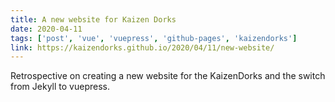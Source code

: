 ```yaml
---
title: A new website for Kaizen Dorks
date: 2020-04-11
tags: ['post', 'vue', 'vuepress', 'github-pages', 'kaizendorks']
link: https://kaizendorks.github.io/2020/04/11/new-website/
---
```


Retrospective on creating a new website for the KaizenDorks and the switch from Jekyll to vuepress.
